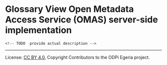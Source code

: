 <!-- SPDX-License-Identifier: CC-BY-4.0 -->
<!-- Copyright Contributors to the ODPi Egeria project.  -->

# Glossary View Open Metadata Access Service (OMAS) server-side implementation

    <!-- TODO  provide actual description -->



----
License: [CC BY 4.0](https://creativecommons.org/licenses/by/4.0/),
Copyright Contributors to the ODPi Egeria project.

